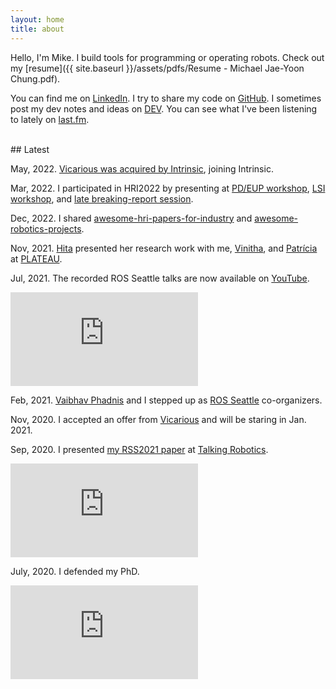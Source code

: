 ```yaml
---
layout: home
title: about
---
```


Hello, I'm Mike.
I build tools for programming or operating robots.
Check out my [resume]({{ site.baseurl }}/assets/pdfs/Resume - Michael Jae-Yoon Chung.pdf).

You can find me on [LinkedIn](https://www.linkedin.com/in/michaeljaeyoonchung/).
I try to share my code on [GitHub](https://github.com/mjyc).
I sometimes post my dev notes and ideas on [DEV](https://dev.to/mjyc).
You can see what I've been listening to lately on [last.fm](https://www.last.fm/user/mikechung).

<br>
## Latest

<span class="post-meta"> May, 2022. </span> [Vicarious was acquired by Intrinsic](https://intrinsic.ai/blog/posts/mission-momentum/), joining Intrinsic.

<span class="post-meta"> Mar, 2022. </span> I participated in HRI2022 by presenting at [PD/EUP workshop](https://docs.google.com/presentation/d/1Pj6yk4kCb3S0QA4fL_8844rAh8SlnImpqlu77GsuFmY), [LSI workshop](https://docs.google.com/presentation/d/1VY1IZ9D-hrjn-D8cvgSOFIlG6jCh_YCMxolmh0IQ_ak), and [late breaking-report session](https://docs.google.com/presentation/d/17DFNEXr3Cyxmhqu-StMijUuZso3m7UCVf4czjuANBU4).

<span class="post-meta"> Dec, 2022. </span> I shared [awesome-hri-papers-for-industry](https://github.com/mjyc/awesome-hri-papers-for-industry) and [awesome-robotics-projects](https://github.com/mjyc/awesome-robotics-projects).

<span class="post-meta"> Nov, 2021. </span> [Hita](https://hita-k.github.io/) presented her research work with me, [Vinitha](https://vinitha910.github.io/), and [Patrícia](https://www.patricialvesoliveira.com/) at [PLATEAU](https://2021.plateau-workshop.org/).

<span class="post-meta"> Jul, 2021. </span> The recorded ROS Seattle talks are now available on [YouTube](https://youtube.com/playlist?list=PLznkdfD7hD6Jnue9gvPY6CHcr3AvgmmEv).
<div class='embed-container'><iframe src="https://www.youtube.com/embed/videoseries?list=PLznkdfD7hD6Jnue9gvPY6CHcr3AvgmmEv" frameborder="0" allow="accelerometer; autoplay; clipboard-write; encrypted-media; gyroscope; picture-in-picture" allowfullscreen></iframe></div>

<span class="post-meta"> Feb, 2021. </span> [Vaibhav Phadnis](https://www.linkedin.com/in/vaibhav-phadnis-4637b84/) and I stepped up as [ROS Seattle](https://www.meetup.com/ROS-Seattle/) co-organizers.

<span class="post-meta"> Nov, 2020. </span> I accepted an offer from [Vicarious](https://www.vicarious.com/) and will be staring in Jan. 2021.

<span class="post-meta"> Sep, 2020. </span> I presented [my RSS2021 paper](https://mjyc.github.io/assets/pdfs/chung2020iterative.pdf) at [Talking Robotics](https://talking-robotics.github.io/).
<div class='embed-container'><iframe src="https://www.youtube.com/embed/lf36COCC2A4" frameborder="0" allow="accelerometer; autoplay; encrypted-media; gyroscope; picture-in-picture" allowfullscreen></iframe></div>

<span class="post-meta"> July, 2020. </span> I defended my PhD.
<div class='embed-container'><iframe src="https://www.youtube.com/embed/pTml6yEIjcw" frameborder="0" allow="accelerometer; autoplay; encrypted-media; gyroscope; picture-in-picture" allowfullscreen></iframe></div>
